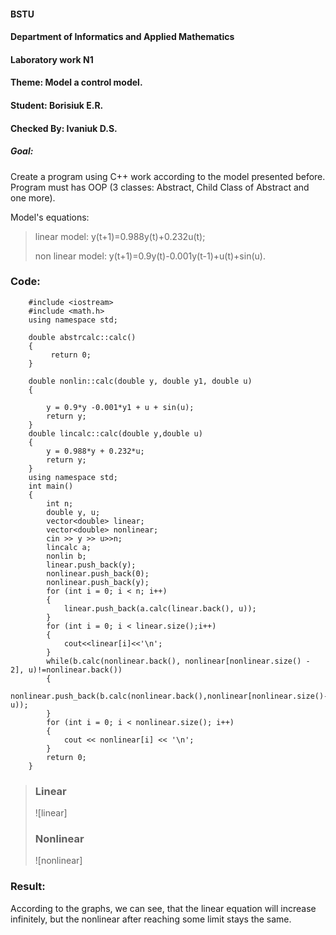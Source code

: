 #### BSTU
#### Department of Informatics and Applied Mathematics
#### Laboratory work N1
#### Theme: Model a control model.
#### Student: Borisiuk E.R.
#### Checked By: Ivaniuk D.S.

##### Goal: 
Create a program using C++ work according to the model presented before. 
Program must has OOP (3 classes: Abstract,  Child Class of Abstract and one more).

Model's equations:
> linear model: y(t+1)=0.988y(t)+0.232u(t);
>
> non linear model: y(t+1)=0.9y(t)-0.001y(t-1)+u(t)+sin⁡(u).

### Code:
		#include <iostream>
		#include <math.h>
		using namespace std;

		double abstrcalc::calc()
		{
			 return 0;
		}

		double nonlin::calc(double y, double y1, double u)
		{

			y = 0.9*y -0.001*y1 + u + sin(u);
			return y;
		}
		double lincalc::calc(double y,double u)
		{
			y = 0.988*y + 0.232*u;
			return y;
		}
		using namespace std;
		int main()
		{
			int n;
			double y, u;
			vector<double> linear;
			vector<double> nonlinear;
			cin >> y >> u>>n;
			lincalc a;
			nonlin b;
			linear.push_back(y);
			nonlinear.push_back(0);
			nonlinear.push_back(y);
			for (int i = 0; i < n; i++)
			{
				linear.push_back(a.calc(linear.back(), u));
			}
			for (int i = 0; i < linear.size();i++)
			{
				cout<<linear[i]<<'\n';
			}
			while(b.calc(nonlinear.back(), nonlinear[nonlinear.size() - 2], u)!=nonlinear.back())
			{
				nonlinear.push_back(b.calc(nonlinear.back(),nonlinear[nonlinear.size()-2], u));
			}
			for (int i = 0; i < nonlinear.size(); i++)
			{
				cout << nonlinear[i] << '\n';
			}
		    return 0;
		}
	
>### Linear
>![linear]
>### Nonlinear
>![nonlinear]

### Result:
According to the graphs, we can see, that the linear equation will increase infinitely, but the nonlinear after reaching some limit stays the same.